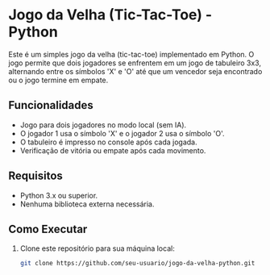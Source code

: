 # Jogo da Velha (Tic-Tac-Toe) - Python

Este é um simples jogo da velha (tic-tac-toe) implementado em Python. O jogo permite que dois jogadores se enfrentem em um jogo de tabuleiro 3x3, alternando entre os símbolos 'X' e 'O' até que um vencedor seja encontrado ou o jogo termine em empate.

## Funcionalidades

- Jogo para dois jogadores no modo local (sem IA).
- O jogador 1 usa o símbolo 'X' e o jogador 2 usa o símbolo 'O'.
- O tabuleiro é impresso no console após cada jogada.
- Verificação de vitória ou empate após cada movimento.

## Requisitos

- Python 3.x ou superior.
- Nenhuma biblioteca externa necessária.

## Como Executar

1. Clone este repositório para sua máquina local:
   ```bash
   git clone https://github.com/seu-usuario/jogo-da-velha-python.git
